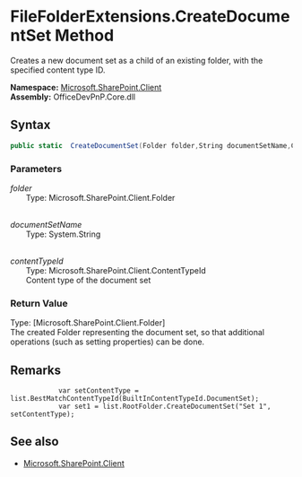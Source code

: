 # FileFolderExtensions.CreateDocumentSet Method  
Creates a new document set as a child of an existing folder, with the specified content type ID.  

**Namespace:** [Microsoft.SharePoint.Client](Microsoft.SharePoint.Client.md)  
**Assembly:** OfficeDevPnP.Core.dll  
## Syntax
```C#
public static  CreateDocumentSet(Folder folder,String documentSetName,ContentTypeId contentTypeId)
```
### Parameters
*folder*  
&emsp;&emsp;Type: Microsoft.SharePoint.Client.Folder  
&emsp;&emsp;  
  
*documentSetName*  
&emsp;&emsp;Type: System.String  
&emsp;&emsp;  
  
*contentTypeId*  
&emsp;&emsp;Type: Microsoft.SharePoint.Client.ContentTypeId  
&emsp;&emsp;Content type of the document set  
  
### Return Value
Type: [Microsoft.SharePoint.Client.Folder]  
The created Folder representing the document set, so that additional operations (such as setting properties) can be done.

## Remarks 

                var setContentType = list.BestMatchContentTypeId(BuiltInContentTypeId.DocumentSet);
                var set1 = list.RootFolder.CreateDocumentSet("Set 1", setContentType);
            
## See also
- [Microsoft.SharePoint.Client](Microsoft.SharePoint.Client.md)
